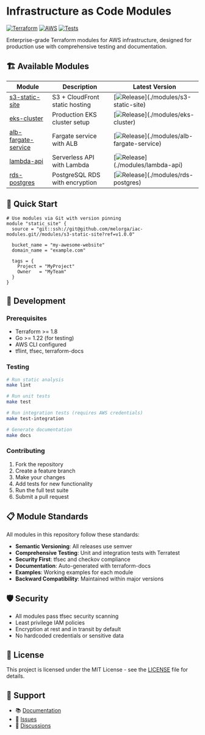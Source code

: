 # Infrastructure as Code Modules

[![Terraform](https://img.shields.io/badge/Terraform-1.8+-623CE4?style=for-the-badge&logo=terraform)](https://terraform.io/)
[![AWS](https://img.shields.io/badge/AWS-Provider-FF9900?style=for-the-badge&logo=amazon-aws)](https://registry.terraform.io/providers/hashicorp/aws/latest)
[![Tests](https://github.com/melorga/iac-modules/workflows/Tests/badge.svg)](https://github.com/melorga/iac-modules/actions)

Enterprise-grade Terraform modules for AWS infrastructure, designed for production use with comprehensive testing and documentation.

## 🏗️ Available Modules

| Module | Description | Latest Version |
|--------|-------------|----------------|
| [s3-static-site](./modules/s3-static-site) | S3 + CloudFront static hosting | [![Release](https://img.shields.io/github/v/release/melorga/iac-modules?filter=s3-static-site*)](./modules/s3-static-site) |
| [eks-cluster](./modules/eks-cluster) | Production EKS cluster setup | [![Release](https://img.shields.io/github/v/release/melorga/iac-modules?filter=eks-cluster*)](./modules/eks-cluster) |
| [alb-fargate-service](./modules/alb-fargate-service) | Fargate service with ALB | [![Release](https://img.shields.io/github/v/release/melorga/iac-modules?filter=alb-fargate*)](./modules/alb-fargate-service) |
| [lambda-api](./modules/lambda-api) | Serverless API with Lambda | [![Release](https://img.shields.io/github/v/release/melorga/iac-modules?filter=lambda-api*)](./modules/lambda-api) |
| [rds-postgres](./modules/rds-postgres) | PostgreSQL RDS with encryption | [![Release](https://img.shields.io/github/v/release/melorga/iac-modules?filter=rds-postgres*)](./modules/rds-postgres) |

## 🚀 Quick Start

```hcl
# Use modules via Git with version pinning
module "static_site" {
  source = "git::ssh://git@github.com/melorga/iac-modules.git//modules/s3-static-site?ref=v1.0.0"
  
  bucket_name = "my-awesome-website"
  domain_name = "example.com"
  
  tags = {
    Project = "MyProject"
    Owner   = "MyTeam"
  }
}
```

## 🔧 Development

### Prerequisites

- Terraform >= 1.8
- Go >= 1.22 (for testing)
- AWS CLI configured
- tflint, tfsec, terraform-docs

### Testing

```bash
# Run static analysis
make lint

# Run unit tests
make test

# Run integration tests (requires AWS credentials)
make test-integration

# Generate documentation
make docs
```

### Contributing

1. Fork the repository
2. Create a feature branch
3. Make your changes
4. Add tests for new functionality
5. Run the full test suite
6. Submit a pull request

## 📋 Module Standards

All modules in this repository follow these standards:

- **Semantic Versioning**: All releases use semver
- **Comprehensive Testing**: Unit and integration tests with Terratest
- **Security First**: tfsec and checkov compliance
- **Documentation**: Auto-generated with terraform-docs
- **Examples**: Working examples for each module
- **Backward Compatibility**: Maintained within major versions

## 🛡️ Security

- All modules pass tfsec security scanning
- Least privilege IAM policies
- Encryption at rest and in transit by default
- No hardcoded credentials or sensitive data

## 📄 License

This project is licensed under the MIT License - see the [LICENSE](LICENSE) file for details.

## 🤝 Support

- 📚 [Documentation](https://github.com/melorga/iac-modules/wiki)
- 🐛 [Issues](https://github.com/melorga/iac-modules/issues)
- 💬 [Discussions](https://github.com/melorga/iac-modules/discussions)
